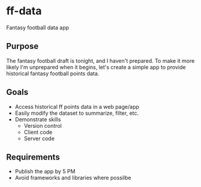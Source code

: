 # ff-data
Fantasy football data app

## Purpose
The fantasy football draft is tonight, and I haven't prepared. To make it more likely I'm unprepared when it begins, let's create a simple app to provide historical fantasy football points data. 

## Goals
- Access historical ff points data in a web page/app
- Easily modify the dataset to summarize, filter, etc.
- Demonstrate skills
  - Version control
  - Client code
  - Server code

## Requirements
- Publish the app by 5 PM
- Avoid frameworks and libraries where possilbe
